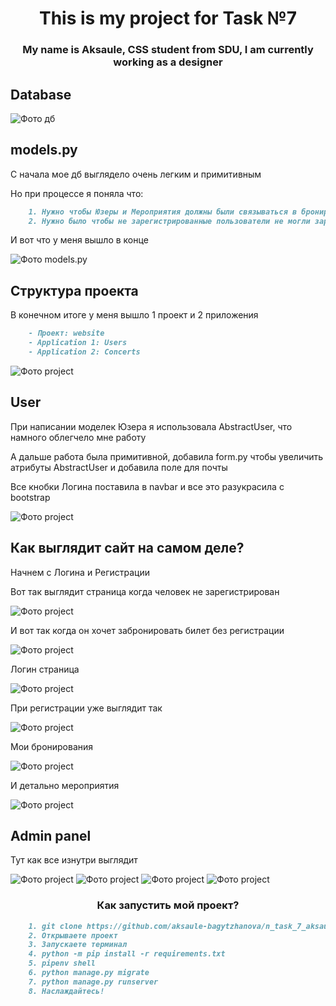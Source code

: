 <h1 align="center">This is my project for Task №7 </h1> 
<h3 align="center">My name is Aksaule, CSS student from SDU, I am currently working as a designer</h3>


## Database
![Фото дб](https://github.com/aksaule-bagytzhanova/n_task_7_aksaule/blob/main/readme%20photos/DB.png)

## models.py
С начала мое дб выглядело очень легким и примитивным

Но при процессе я поняла что: 

```markdown
    1. Нужно чтобы Юзеры и Мероприятия должны были связываться в бронировании 
    2. Нужно было чтобы не зарегистрированные пользователи не могли зарегистрироваться на мероприятие и так далее 
```

И вот что у меня вышло в конце

![Фото models.py](https://github.com/aksaule-bagytzhanova/n_task_7_aksaule/blob/main/readme%20photos/models.png)

## Структура проекта 

В конечном итоге у меня вышло 1 проект и 2 приложения 

```markdown
    - Проект: website 
    - Application 1: Users
    - Application 2: Concerts
```
![Фото project](https://github.com/aksaule-bagytzhanova/n_task_7_aksaule/blob/main/readme%20photos/project_s.png)


## User 

При написании моделек Юзера я использовала AbstractUser, что намного облегчело мне работу

А дальше работа была примитивной, добавила form.py чтобы увеличить атрибуты AbstractUser и добавила поле для почты

Все кнобки Логина поставила в navbar и все это разукрасила с bootstrap

![Фото project](https://github.com/aksaule-bagytzhanova/n_task_7_aksaule/blob/main/readme%20photos/сайт.png)


## Как выглядит сайт на самом деле? 

Начнем с Логина и Регистрации 

Вот так выглядит страница когда человек не зарегистрирован 

![Фото project](https://github.com/aksaule-bagytzhanova/n_task_7_aksaule/blob/main/readme%20photos/new_user.png)

И вот так когда он хочет забронировать билет без регистрации 

![Фото project](https://github.com/aksaule-bagytzhanova/n_task_7_aksaule/blob/main/readme%20photos/You%20must%20log%20in%20.png)

Логин страница 

![Фото project](https://github.com/aksaule-bagytzhanova/n_task_7_aksaule/blob/main/readme%20photos/login_page.png)

При регистрации уже выглядит так 

![Фото project](https://github.com/aksaule-bagytzhanova/n_task_7_aksaule/blob/main/readme%20photos/сайт.png)

Мои бронирования 

![Фото project](https://github.com/aksaule-bagytzhanova/n_task_7_aksaule/blob/main/readme%20photos/bookings.png)

И детально мероприятия 

![Фото project](https://github.com/aksaule-bagytzhanova/n_task_7_aksaule/blob/main/readme%20photos/detail_events.png)

## Admin panel 

Тут как все изнутри выглядит 

![Фото project](https://github.com/aksaule-bagytzhanova/n_task_7_aksaule/blob/main/readme%20photos/booking_page.png)
![Фото project](https://github.com/aksaule-bagytzhanova/n_task_7_aksaule/blob/main/readme%20photos/create_new_event.png)
![Фото project](https://github.com/aksaule-bagytzhanova/n_task_7_aksaule/blob/main/readme%20photos/admin_panel.png)
![Фото project](https://github.com/aksaule-bagytzhanova/n_task_7_aksaule/blob/main/readme%20photos/user_list.png)


<h3 align="center">Как запустить мой проект?</h3>

```markdown
    1. git clone https://github.com/aksaule-bagytzhanova/n_task_7_aksaule.git
    2. Открываете проект
    3. Запускаете терминал
    4. python -m pip install -r requirements.txt
    5. pipenv shell 
    6. python manage.py migrate 
    7. python manage.py runserver
    8. Наслаждайтесь! 
```
